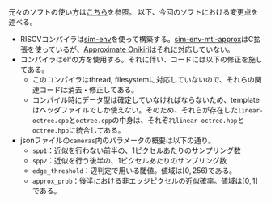 元々のソフトの使い方は[こちら](https://github.com/linusmossberg/monte-carlo-ray-tracer/blob/master/README.md)を参照。
以下、今回のソフトにおける変更点を述べる。

- RISCVコンパイラは[sim-env](https://github.com/shioyadan/sim-env/tree/master)を使って構築する。[sim-env-mtl-approx](http://geopelia.mtl.t.u-tokyo.ac.jp/degawa/sim-env/tree/mtl-approx)はC拡張を使っているが、[Approximate Onikiri](http://geopelia.mtl.t.u-tokyo.ac.jp/degawa/approximate_onikiri/tree/dev_dynamic_adjusting)はそれに対応していない。
- コンパイラはelfの方を使用する。それに伴い、コードには以下の修正を施してある。
    - このコンパイラはthread, filesystemに対応していないので、それらの関連コードは消去・修正してある。
    - コンパイル時にデータ型は確定していなければならないため、templateはヘッダファイルでしか使えない。そのため、それらが存在した```linear-octree.cpp```と```octree.cpp```の中身は、それぞれ```linear-octree.hpp```と```octree.hpp```に統合してある。
- jsonファイルの```cameras```内のパラメータの概要は以下の通り。
    - ```spp1```：近似を行わない前半の、1ピクセルあたりのサンプリング数
    - ```spp2```：近似を行う後半の、1ピクセルあたりのサンプリング数
    - ```edge_threshold```：辺判定で用いる閾値。値域は$[0,256)$である。
    - ```approx_prob```：後半における非エッジピクセルの近似確率。値域は$[0,1]$である。